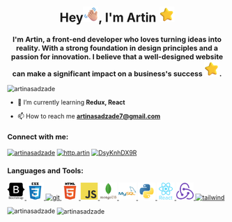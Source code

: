 <h1 align="center">Hey<img
  src="https://raw.githubusercontent.com/Tarikul-Islam-Anik/tarikul-islam-anik/main/assets/images/Waving%20Hand%20Medium-Light%20Skin%20Tone.png"
  width="35"
  height="35"
/>, I'm Artin <img
  src="https://raw.githubusercontent.com/Tarikul-Islam-Anik/tarikul-islam-anik/main/assets/images/Star.png"
  width="35"
  height="35"
/></h1>

<h3 align="center">I'm Artin, a front-end developer who loves turning ideas into reality. With a strong foundation in design principles and a passion for innovation. I believe that a well-designed website can make a significant impact on a business's success <img
  src="https://raw.githubusercontent.com/Tarikul-Islam-Anik/tarikul-islam-anik/main/assets/images/Star.png"
  width="35"
  height="35"
/>.</h3>

<p align="left"> <img src="https://komarev.com/ghpvc/?username=artinasadzade&label=Profile%20views&color=0e75b6&style=flat" alt="artinasadzade" /> </p>

- 🌱 I’m currently learning **Redux, React**

- 📫 How to reach me **artinasadzade7@gmail.com**

<h3 align="left">Connect with me:</h3>
<p align="left">
<a href="https://linkedin.com/in/artinasadzade" target="blank"><img align="center" src="https://raw.githubusercontent.com/rahuldkjain/github-profile-readme-generator/master/src/images/icons/Social/linked-in-alt.svg" alt="artinasadzade" height="30" width="40" /></a>
<a href="https://instagram.com/http.artin" target="blank"><img align="center" src="https://raw.githubusercontent.com/rahuldkjain/github-profile-readme-generator/master/src/images/icons/Social/instagram.svg" alt="http.artin" height="30" width="40" /></a>
<a href="https://discord.gg/DsyKnhDX9R" target="blank"><img align="center" src="https://raw.githubusercontent.com/rahuldkjain/github-profile-readme-generator/master/src/images/icons/Social/discord.svg" alt="DsyKnhDX9R" height="30" width="40" /></a>
</p>

<h3 align="left">Languages and Tools:</h3>
<p align="left"> <a href="https://getbootstrap.com" target="_blank" rel="noreferrer"> <img src="https://raw.githubusercontent.com/devicons/devicon/master/icons/bootstrap/bootstrap-plain-wordmark.svg" alt="bootstrap" width="40" height="40"/> </a> <a href="https://www.w3schools.com/css/" target="_blank" rel="noreferrer"> <img src="https://raw.githubusercontent.com/devicons/devicon/master/icons/css3/css3-original-wordmark.svg" alt="css3" width="40" height="40"/> </a> <a href="https://git-scm.com/" target="_blank" rel="noreferrer"> <img src="https://www.vectorlogo.zone/logos/git-scm/git-scm-icon.svg" alt="git" width="40" height="40"/> </a> <a href="https://www.w3.org/html/" target="_blank" rel="noreferrer"> <img src="https://raw.githubusercontent.com/devicons/devicon/master/icons/html5/html5-original-wordmark.svg" alt="html5" width="40" height="40"/> </a> <a href="https://developer.mozilla.org/en-US/docs/Web/JavaScript" target="_blank" rel="noreferrer"> <img src="https://raw.githubusercontent.com/devicons/devicon/master/icons/javascript/javascript-original.svg" alt="javascript" width="40" height="40"/> </a> <a href="https://www.mongodb.com/" target="_blank" rel="noreferrer"> <img src="https://raw.githubusercontent.com/devicons/devicon/master/icons/mongodb/mongodb-original-wordmark.svg" alt="mongodb" width="40" height="40"/> </a> <a href="https://www.mysql.com/" target="_blank" rel="noreferrer"> <img src="https://raw.githubusercontent.com/devicons/devicon/master/icons/mysql/mysql-original-wordmark.svg" alt="mysql" width="40" height="40"/> </a> <a href="https://www.python.org" target="_blank" rel="noreferrer"> <img src="https://raw.githubusercontent.com/devicons/devicon/master/icons/python/python-original.svg" alt="python" width="40" height="40"/> </a> <a href="https://reactjs.org/" target="_blank" rel="noreferrer"> <img src="https://raw.githubusercontent.com/devicons/devicon/master/icons/react/react-original-wordmark.svg" alt="react" width="40" height="40"/> </a> <a href="https://redux.js.org" target="_blank" rel="noreferrer"> <img src="https://raw.githubusercontent.com/devicons/devicon/master/icons/redux/redux-original.svg" alt="redux" width="40" height="40"/> </a> <a href="https://tailwindcss.com/" target="_blank" rel="noreferrer"> <img src="https://www.vectorlogo.zone/logos/tailwindcss/tailwindcss-icon.svg" alt="tailwind" width="40" height="40"/> </a> </p>

<p><img align="left" src="https://github-readme-stats.vercel.app/api/top-langs?username=artinasadzade&show_icons=true&locale=en&layout=compact" alt="artinasadzade" /></p>

<p>&nbsp;<img align="center" src="https://github-readme-stats.vercel.app/api?username=artinasadzade&show_icons=true&locale=en" alt="artinasadzade" /></p>
